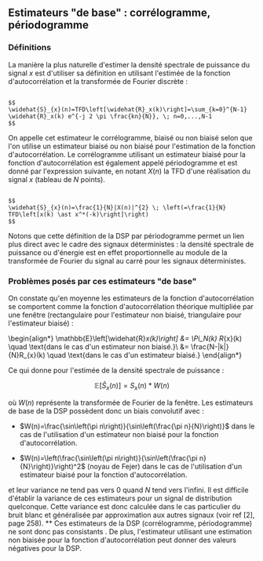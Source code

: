 ## Estimateurs "de base" : corrélogramme, périodogramme
        
### Définitions
        
La manière la plus naturelle d'estimer la densité spectrale de puissance du signal $x$ est d'utiliser sa définition en utilisant l'estimée de la fonction d'autocorrélation et la transformée de Fourier discrète :
        
```{prf:definition} Corrélogramme       
        
$$
\widehat{S}_{x}(n)=TFD\left[\widehat{R}_x(k)\right]=\sum_{k=0}^{N-1} \widehat{R}_x(k) e^{-j 2 \pi \frac{kn}{N}}, \; n=0,...,N-1
$$

```        
        
On appelle cet estimateur le corrélogramme, biaisé ou non biaisé selon que l'on utilise un estimateur biaisé ou non biaisé pour l'estimation de la fonction d'autocorrélation. Le corrélogramme utilisant un estimateur biaisé pour la fonction d'autocorrélation est également appelé périodogramme et est donné par l'expression suivante, en notant $X(n)$ la TFD d'une réalisation du signal $x$ (tableau de $N$ points).

```{prf:definition} Périodogramme
        
$$
\widehat{S}_{x}(n)=\frac{1}{N}|X(n)|^{2} \; \left(=\frac{1}{N} TFD\left[x(k) \ast x^*(-k)\right]\right)
$$

```
Notons que cette définition de la DSP par périodogramme permet un lien plus direct avec le cadre des signaux déterministes : la densité spectrale de puissance ou d'énergie est en effet proportionnelle au module de la transformée de Fourier du signal au carré pour les signaux déterministes.

### Problèmes posés par ces estimateurs "de base"

On constate qu'en moyenne les estimateurs de la fonction d'autocorrélation se comportent comme la fonction d'autocorrélation théorique multipliée par une fenêtre (rectangulaire pour l'estimateur non biaisé, triangulaire pour l'estimateur biaisé) :

\begin{align*}
\mathbb{E}\left[\widehat{R}_x(k)\right] &= \Pi_N(k) R_{x}(k) \quad \text{dans le cas d'un estimateur non biaisé.}\\
                    &= \frac{N-|k|}{N}R_{x}(k) \quad \text{dans le cas d'un estimateur biaisé.}
\end{align*}
        
Ce qui donne pour l'estimée de la densité spectrale de puissance :

$$
\mathbb{E}\left[\widehat{S}_{x}(n)\right]= S_{x}(n) \ast W(n)
$$

où $W(n)$ représente la transformée de Fourier de la fenêtre. Les estimateurs de base de la DSP possèdent donc un biais convolutif avec :

- $W(n)=\frac{\sin\left(\pi n\right)}{\sin\left(\frac{\pi n}{N}\right)}$ dans le cas de l'utilisation d'un estimateur non biaisé pour la fonction d'autocorrélation.

- $W(n)=\left(\frac{\sin\left(\pi n\right)}{\sin\left(\frac{\pi n}{N}\right)}\right)^2$ (noyau de Fejer) dans le cas de l'utilisation d'un estimateur biaisé pour la fonction d'autocorrélation.

et leur variance ne tend pas vers $0$ quand $N$ tend vers l'infini. Il est difficile d'établir la variance de ces estimateurs pour un signal de distribution quelconque. Cette variance est donc calculée dans le cas particulier du bruit blanc et généralisée par approximation aux autres signaux (voir ref $\left[2\right]$, page $258$). <span style="color:rgba(var(--pst-color-link),1)"> ** Ces estimateurs de la DSP (corrélogramme, périodogramme) ne sont donc pas consistants </span>. De plus, l'estimateur utilisant une estimation non biaisée pour la fonction d'autocorrélation peut donner des valeurs négatives pour la DSP.
